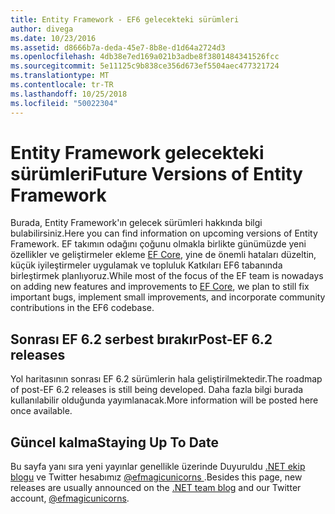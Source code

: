 ```yaml
---
title: Entity Framework - EF6 gelecekteki sürümleri
author: divega
ms.date: 10/23/2016
ms.assetid: d8666b7a-deda-45e7-8b8e-d1d64a2724d3
ms.openlocfilehash: 4db38e7ed169a021b3adbe8f3801484341526fcc
ms.sourcegitcommit: 5e11125c9b838ce356d673ef5504aec477321724
ms.translationtype: MT
ms.contentlocale: tr-TR
ms.lasthandoff: 10/25/2018
ms.locfileid: "50022304"
---
```

# <a name="future-versions-of-entity-framework"></a><span data-ttu-id="5fcca-102">Entity Framework gelecekteki sürümleri</span><span class="sxs-lookup"><span data-stu-id="5fcca-102">Future Versions of Entity Framework</span></span> 
<span data-ttu-id="5fcca-103">Burada, Entity Framework'ın gelecek sürümleri hakkında bilgi bulabilirsiniz.</span><span class="sxs-lookup"><span data-stu-id="5fcca-103">Here you can find information on upcoming versions of Entity Framework.</span></span>
<span data-ttu-id="5fcca-104">EF takımın odağını çoğunu olmakla birlikte günümüzde yeni özellikler ve geliştirmeler ekleme [EF Core](https://docs.microsoft.com/ef/core/index), yine de önemli hataları düzeltin, küçük iyileştirmeler uygulamak ve topluluk Katkıları EF6 tabanında birleştirmek planlıyoruz.</span><span class="sxs-lookup"><span data-stu-id="5fcca-104">While most of the focus of the EF team is nowadays on adding new features and improvements to [EF Core](https://docs.microsoft.com/ef/core/index), we plan to  still fix important bugs, implement small improvements, and incorporate community contributions in the EF6 codebase.</span></span>

## <a name="post-ef-62-releases"></a><span data-ttu-id="5fcca-105">Sonrası EF 6.2 serbest bırakır</span><span class="sxs-lookup"><span data-stu-id="5fcca-105">Post-EF 6.2 releases</span></span>

<span data-ttu-id="5fcca-106">Yol haritasının sonrası EF 6.2 sürümlerin hala geliştirilmektedir.</span><span class="sxs-lookup"><span data-stu-id="5fcca-106">The roadmap of post-EF 6.2 releases is still being developed.</span></span> <span data-ttu-id="5fcca-107">Daha fazla bilgi burada kullanılabilir olduğunda yayımlanacak.</span><span class="sxs-lookup"><span data-stu-id="5fcca-107">More information will be posted here once available.</span></span>
 
## <a name="staying-up-to-date"></a><span data-ttu-id="5fcca-108">Güncel kalma</span><span class="sxs-lookup"><span data-stu-id="5fcca-108">Staying Up To Date</span></span>  
  
<span data-ttu-id="5fcca-109">Bu sayfa yanı sıra yeni yayınlar genellikle üzerinde Duyuruldu [.NET ekip blogu](https://blogs.msdn.microsoft.com/dotnet/tag/entity-framework/) ve Twitter hesabımız [ @efmagicunicorns ](http://twitter.com/efmagicunicorns).</span><span class="sxs-lookup"><span data-stu-id="5fcca-109">Besides this page, new releases are usually announced on the [.NET team blog](https://blogs.msdn.microsoft.com/dotnet/tag/entity-framework/) and our Twitter account, [@efmagicunicorns](http://twitter.com/efmagicunicorns).</span></span>
  